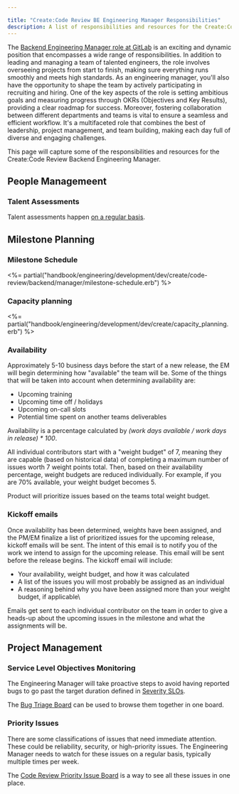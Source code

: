 ```yaml
---

title: "Create:Code Review BE Engineering Manager Responsibilities"
description: A list of responsibilities and resources for the Create:Code Review BE Engineering Manager
---
```








The [Backend Engineering Manager role at GitLab](https://handbook.gitlab.com/job-families/engineering/backend-engineer/#backend-engineering-manager) is an exciting and dynamic position that encompasses a wide range of responsibilities. In addition to leading and managing a team of talented engineers, the role involves overseeing projects from start to finish, making sure everything runs smoothly and meets high standards. As an engineering manager, you'll also have the opportunity to shape the team by actively participating in recruiting and hiring. One of the key aspects of the role is setting ambitious goals and measuring progress through OKRs (Objectives and Key Results), providing a clear roadmap for success. Moreover, fostering collaboration between different departments and teams is vital to ensure a seamless and efficient workflow. It's a multifaceted role that combines the best of leadership, project management, and team building, making each day full of diverse and engaging challenges.

This page will capture some of the responsibilities and resources for the Create:Code Review Backend Engineering Manager.

## People Managemeent

### Talent Assessments

Talent assessments happen [on a regular basis](/handbook/people-group/calendars/manager-calendar/).

## Milestone Planning

### Milestone Schedule

<%= partial("handbook/engineering/development/dev/create/code-review/backend/manager/milestone-schedule.erb") %>

### Capacity planning

<%= partial("handbook/engineering/development/dev/create/capacity_planning.erb") %>

### Availability

Approximately 5-10 business days before the start of a new release, the EM will begin determining how "available" the team will be. Some of the things that will be taken into account when determining availability are:

* Upcoming training
* Upcoming time off / holidays
* Upcoming on-call slots
* Potential time spent on another teams deliverables

Availability is a percentage calculated by _(work days available / work days in release) * 100_.

All individual contributors start with a "weight budget" of 7, meaning they are capable (based on historical data) of completing a maximum number of issues worth 7 weight points total. Then, based on their availability percentage, weight budgets are reduced individually. For example, if you are 70% available, your weight budget becomes 5.

Product will prioritize issues based on the teams total weight budget.

### Kickoff emails

Once availability has been determined, weights have been assigned, and the PM/EM finalize a list of prioritized issues for the upcoming release, kickoff emails will be sent. The intent of this email is to notify you of the work we intend to assign for the upcoming release. This email will be sent before the release begins. The kickoff email will include:

* Your availability, weight budget, and how it was calculated
* A list of the issues you will most probably be assigned as an individual
* A reasoning behind why you have been assigned more than your weight budget, if applicable\

Emails get sent to each individual contributor on the team in order to give a heads-up about the upcoming issues in the milestone and what the assignments will be.

## Project Management

### Service Level Objectives Monitoring

The Engineering Manager will take proactive steps to avoid having reported bugs to go past the target duration defined in [Severity SLOs](https://about.gitlab.com/handbook/engineering/infrastructure/engineering-productivity/issue-triage/#severity-slos).

The [Bug Triage Board](https://gitlab.com/groups/gitlab-org/-/boards/2546239) can be used to browse them together in one board.

### Priority Issues

There are some classifications of issues that need immediate attention. These could be reliability, security, or high-priority issues. The Engineering Manager needs to watch for these issues on a regular basis, typically multiple times per week.

The [Code Review Priority Issue Board](https://gitlab.com/groups/gitlab-org/-/boards/4778535) is a way to see all these issues in one place.
